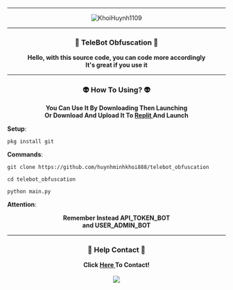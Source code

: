-----

<p align="center">
<img class="HuynhKhoiDepTrai" src="https://png.pngtree.com/thumb_back/fw800/background/20230527/pngtree-an-anime-girl-in-a-beautiful-pose-with-beautiful-flowers-image_2698613.jpg" alt="KhoiHuynh1109">
</p>

-----

### <p align="center">🫨 TeleBot Obfuscation 🫨</p>
<p align="center">
<strong>
Hello, with this source code, you can code more accordingly
<br>It's great if you use it
</strong>
</p>

-----

### <p align="center">👽 How To Using? 👽</p>
<p align="center">
<strong>
You Can Use It By Downloading Then Launching<br>
Or Download And Upload It To <a href="https://replit.com">Replit </a> And Launch
</strong>
</p>

**Setup**:<br>
```
pkg install git
```
**Commands**:<br>
```
git clone https://github.com/huynhminhkhoi888/telebot_obfuscation
```
```
cd telebot_obfuscation
```
```
python main.py
```
**Attention**:<br>
<p align="center">
<strong>Remember Instead API_TOKEN_BOT<br> and USER_ADMIN_BOT</strong>
</p>

-----
### <p align="center">🙉 Help Contact 🙉</p>
<p align="center">
<strong>
Click <a href="https://www.facebook.com/valerie.alvares">Here </a>To Contact!
<br></br>
<img src="https://png.pngtree.com/thumb_back/fw800/background/20230613/pngtree-anime-girl-is-sitting-in-front-of-some-blossoms-image_2923953.jpg"
</strong>
</p>


